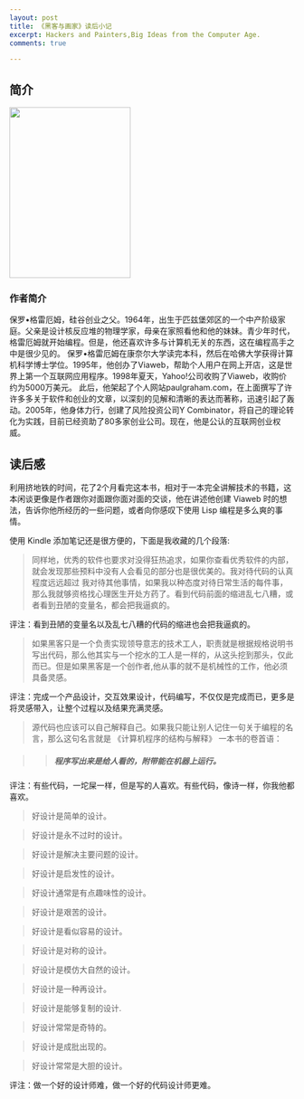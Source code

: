 ```yaml
---
layout: post
title: 《黑客与画家》读后小记
excerpt: Hackers and Painters,Big Ideas from the Computer Age.
comments: true

---
```



## 简介 ##

<div align="left">
<img src="https://img1.doubanio.com/lpic/s4669554.jpg"  width="214"  height="302" />
 </div>

### 作者简介 ###

保罗•格雷厄姆，硅谷创业之父。1964年，出生于匹兹堡郊区的一个中产阶级家庭。父亲是设计核反应堆的物理学家，母亲在家照看他和他的妹妹。青少年时代，格雷厄姆就开始编程。但是，他还喜欢许多与计算机无关的东西，这在编程高手之中是很少见的。
保罗•格雷厄姆在康奈尔大学读完本科，然后在哈佛大学获得计算机科学博士学位。1995年，他创办了Viaweb，帮助个人用户在网上开店，这是世界上第一个互联网应用程序。1998年夏天，Yahoo!公司收购了Viaweb，收购价约为5000万美元。
此后，他架起了个人网站paulgraham.com，在上面撰写了许许多多关于软件和创业的文章，以深刻的见解和清晰的表达而著称，迅速引起了轰动。2005年，他身体力行，创建了风险投资公司Y Combinator，将自己的理论转化为实践，目前已经资助了80多家创业公司。现在，他是公认的互联网创业权威。

## 读后感 ##

利用挤地铁的时间，花了2个月看完这本书，相对于一本完全讲解技术的书籍，这本闲谈更像是作者跟你对面跟你面对面的交谈，他在讲述他创建 Viaweb 时的想法，告诉你他所经历的一些问题，或者向你感叹下使用 Lisp 编程是多么爽的事情。

使用 Kindle 添加笔记还是很方便的，下面是我收藏的几个段落:


> 同样地，优秀的软件也要求对没得狂热追求，如果你查看优秀软件的内部，就会发现那些预料中没有人会看见的部分也是很优美的。我对待代码的认真程度远远超过
> 我对待其他事情，如果我以种态度对待日常生活的每件事，那么我就够资格找心理医生开处方药了。看到代码前面的缩进乱七八糟，或者看到丑陋的变量名，都会把我逼疯的。

评注：看到丑陋的变量名以及乱七八糟的代码的缩进也会把我逼疯的。

> 如果黑客只是一个负责实现领导意志的技术工人，职责就是根据规格说明书写出代码，那么他其实与一个挖水的工人是一样的，从这头挖到那头，仅此而已。但是如果黑客是一个创作者,他从事的就不是机械性的工作，他必须具备灵感。

评注：完成一个产品设计，交互效果设计，代码编写，不仅仅是完成而已，更多是将灵感带入，让整个过程以及结果充满灵感。


> 源代码也应该可以自己解释自己。如果我只能让别人记住一句关于编程的名言，那么这句名言就是 《计算机程序的结构与解释》 一本书的卷首语：

> > ##### 程序写出来是给人看的，附带能在机器上运行。

评注：有些代码，一坨屎一样，但是写的人喜欢。有些代码，像诗一样，你我他都喜欢。


> 好设计是简单的设计。

> 好设计是永不过时的设计。

> 好设计是解决主要问题的设计。

> 好设计是启发性的设计。

> 好设计通常是有点趣味性的设计。

> 好设计是艰苦的设计。

> 好设计是看似容易的设计。

> 好设计是对称的设计。

> 好设计是模仿大自然的设计。

> 好设计是一种再设计。

> 好设计是能够复制的设计.

> 好设计常常是奇特的。

> 好设计是成批出现的。

> 好设计常常是大胆的设计。

评注：做一个好的设计师难，做一个好的代码设计师更难。
